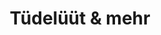---
title: "Tüdelüüt & mehr"
url: /sankt-michaelisdonn/tuedelueuet-und-mehr/
shop: Raumausstattung
---